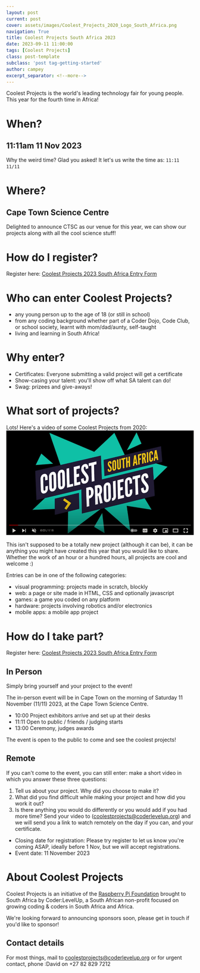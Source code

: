 ```yaml
---
layout: post
current: post
cover: assets/images/Coolest_Projects_2020_Logo_South_Africa.png
navigation: True
title: Coolest Projects South Africa 2023
date: 2023-09-11 11:00:00
tags: [Coolest Projects]
class: post-template
subclass: 'post tag-getting-started'
author: campey
excerpt_separator: <!--more-->
---
```


Coolest Projects is the world's leading technology fair for young people. This year for the fourth time in Africa!

# When? 
## 11:11am 11 Nov 2023

Why the weird time? Glad you asked! It let's us write the time as:
`11:11 11/11`

# Where?
## Cape Town Science Centre 

Delighted to announce CTSC as our venue for this year, we can show our projects along with all the cool science stuff!

# How do I register?

Register here: 
[Coolest Projects 2023 South Africa Entry Form](https://forms.gle/EQquPXA5VeXujSpC7)

<!--more-->
# Who can enter Coolest Projects?
 * any young person up to the age of 18 (or still in school)
 * from any coding background whether part of a Coder Dojo, Code Club, or school society, learnt with mom/dad/aunty, self-taught
 * living and learning in South Africa!

# Why enter?
 * Certificates: Everyone submitting a valid project will get a certificate
 * Show-casing your talent: you'll show off what SA talent can do!
 * Swag: prizees and give-aways!

# What sort of projects?
Lots! Here's a video of some Coolest Projects from 2020: 
[![video of Coolest Projects from 2020](assets/images/coolestprojects-youtube.png
)](https://www.youtube.com/watch?v=C3B-UlnBlfg)

This isn't supposed to be a totally new project (although it can be), it can be anything you might have created this year that you would like to share. Whether the work of an hour or a hundred hours, all projects are cool and welcome :)

Entries can be in one of the following categories:
 * visual programming: projects made in scratch, blockly
 * web: a page or site made in HTML, CSS and optionally javascript
 * games: a game you coded on any platform
 * hardware: projects involving robotics and/or electronics
 * mobile apps: a mobile app project

# How do I take part?

Register here: 
[Coolest Projects 2023 South Africa Entry Form](https://forms.gle/EQquPXA5VeXujSpC7)

## In Person
Simply bring yourself and your project to the event!

The in-person event will be in Cape Town on the morning of Saturday 11 November (11/11) 2023, at the Cape Town Science Centre.
 * 10:00 Project exhibitors arrive and set up at their desks
 * 11:11 Open to public / friends / judging starts
 * 13:00 Ceremony, judges awards

The event is open to the public to come and see the coolest projects!


## Remote
If you can't come to the event, you  can still enter: make a short video in which you answer these three questions:
 1. Tell us about your project. Why did you choose to make it?
 2. What did you find difficult while making your project and how did you work it out?
 3. Is there anything you would do differently or you would add if you had more time?
Send your video to (coolestprojects@coderlevelup.org) and we will send you a link to watch remotely on the day if you can, and your certificate.


 * Closing date for registration: Please try register to let us know you're coming ASAP, ideally before 1 Nov, but we will accept registrations.
 * Event date: 11 November 2023 

# About Coolest Projects

Coolest Projects is an initiative of the [Raspberry Pi Foundation](https://www.raspberrypi.org/) brought to South Africa by Coder:LevelUp, a South African non-profit focused on growing coding & coders in South Africa and Africa. 

We're looking forward to announcing sponsors soon, please get in touch if you'd like to sponsor! 

## Contact details
For most things, mail to coolestprojects@coderlevelup.org
or for urgent contact, phone :David on +27 82 829 7212
